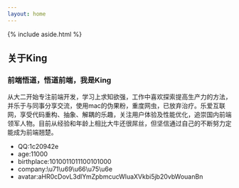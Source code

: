 ```yaml
---
layout: home
---
```


<div class="index-content about">
    {% include aside.html %}
    <div class="section">
        <div id="content">
            <div class="brief">
                <h2>关于King</h2>
                <h3>前端悟道，悟道前端，我是King</h3>
                <p>
                    从大二开始专注前端开发，学习上求知欲强，工作中喜欢探索提高生产力的方法，并乐于与同事分享交流，使用mac的伪果粉，重度网虫，已放弃治疗。乐爱互联网，享受代码重构、抽象、解耦的乐趣，关注用户体验及性能优化，追崇国内前端领军人物。目前从经验和年龄上相比大牛还很屌丝，但坚信通过自己的不断努力定能成为前端翘楚。
                </p>
                <ul>
                    <li><span>QQ:</span>1c20942e</li>
                    <li><span>age:</span>11000</li>
                    <li><span>birthplace:</span>1010011011100101000</li>
                    <li><span>company:</span>\u71\u69\u66\u75\u6e</li>
                    <li><span>avatar:</span>aHR0cDovL3dlYmZpbmcucWluaXVkbi5jb20vbWouanBn</li>
                </ul>
            </div>
            <div id="disqus_container">
                <div id="disqus_thread"></div>
            </div>
        </div>
    </div>
</div>

<script>
    $(function(){
        window.disqus_shortname = 'cpjmj'
        $.getScript('http://' + disqus_shortname + '.disqus.com/embed.js');

    })
</script>